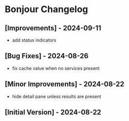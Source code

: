 # Bonjour Changelog

## [Improvements] - 2024-09-11

- add status indicators

## [Bug Fixes] - 2024-08-26

- fix cache value when no services present

## [Minor Improvements] - 2024-08-22

- hide detail pane unless results are present

## [Initial Version] - 2024-08-22
